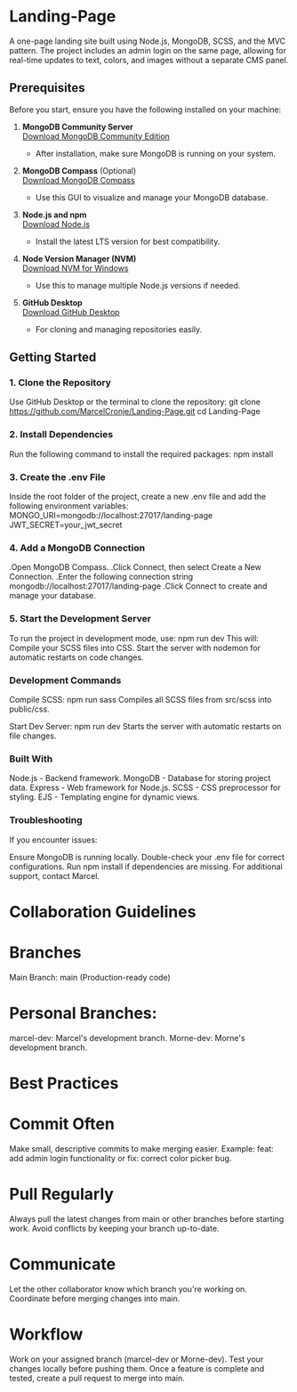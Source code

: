 # Landing-Page
 A one-page landing site built using Node.js, MongoDB, SCSS, and the MVC pattern. The project includes an admin login on the same page, allowing for real-time updates to text, colors, and images without a separate CMS panel.

## Prerequisites

Before you start, ensure you have the following installed on your machine:

1. **MongoDB Community Server**  
   [Download MongoDB Community Edition](https://www.mongodb.com/try/download/community)  
   - After installation, make sure MongoDB is running on your system.  

2. **MongoDB Compass** (Optional)  
   [Download MongoDB Compass](https://www.mongodb.com/try/download/compass)  
   - Use this GUI to visualize and manage your MongoDB database.

3. **Node.js and npm**  
   [Download Node.js](https://nodejs.org/en/download)  
   - Install the latest LTS version for best compatibility.

4. **Node Version Manager (NVM)**  
   [Download NVM for Windows](https://github.com/coreybutler/nvm-windows)  
   - Use this to manage multiple Node.js versions if needed.

5. **GitHub Desktop**  
   [Download GitHub Desktop](https://desktop.github.com/download/)  
   - For cloning and managing repositories easily.

## Getting Started

### 1. Clone the Repository
Use GitHub Desktop or the terminal to clone the repository:
git clone https://github.com/MarcelCronje/Landing-Page.git
cd Landing-Page

### 2. Install Dependencies
Run the following command to install the required packages:
npm install

### 3. Create the .env File
Inside the root folder of the project, create a new .env file and add the following environment variables:
MONGO_URI=mongodb://localhost:27017/landing-page
JWT_SECRET=your_jwt_secret

### 4. Add a MongoDB Connection
.Open MongoDB Compass.
.Click Connect, then select Create a New Connection.
.Enter the following connection string
mongodb://localhost:27017/landing-page
.Click Connect to create and manage your database.

### 5. Start the Development Server
To run the project in development mode, use:
npm run dev
This will:
Compile your SCSS files into CSS.
Start the server with nodemon for automatic restarts on code changes.

### Development Commands

Compile SCSS:
npm run sass
Compiles all SCSS files from src/scss into public/css.

Start Dev Server:
npm run dev
Starts the server with automatic restarts on file changes.

### Built With

Node.js - Backend framework.
MongoDB - Database for storing project data.
Express - Web framework for Node.js.
SCSS - CSS preprocessor for styling.
EJS - Templating engine for dynamic views.

### Troubleshooting

If you encounter issues:

Ensure MongoDB is running locally.
Double-check your .env file for correct configurations.
Run npm install if dependencies are missing.
For additional support, contact Marcel.

# Collaboration Guidelines

# Branches
Main Branch: main (Production-ready code)

# Personal Branches:
marcel-dev: Marcel's development branch.
Morne-dev: Morne's development branch.

# Best Practices

# Commit Often
Make small, descriptive commits to make merging easier.
Example: feat: add admin login functionality or fix: correct color picker bug.

# Pull Regularly
Always pull the latest changes from main or other branches before starting work.
Avoid conflicts by keeping your branch up-to-date.

# Communicate
Let the other collaborator know which branch you're working on.
Coordinate before merging changes into main.

# Workflow
Work on your assigned branch (marcel-dev or Morne-dev).
Test your changes locally before pushing them.
Once a feature is complete and tested, create a pull request to merge into main.